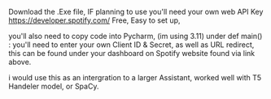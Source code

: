 Download the .Exe file, 
IF planning to use you'll need your own web API Key 
https://developer.spotify.com/ 
Free, Easy to set up, 


you'll also need to copy code into Pycharm, (im using 3.11) 
under def main() : 
you'll need to enter your own Client ID & Secret, as well as URL redirect, this can be found under your dashboard on Spotify website found via link above. 

i would use this as an intergration to a larger Assistant, worked well with T5 Handeler model, or SpaCy. 
